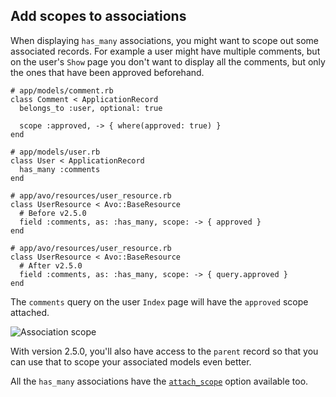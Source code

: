 ## Add scopes to associations

<DemoVideo demo-video="https://youtu.be/3ee9iq2CnzA" />


When displaying `has_many` associations, you might want to scope out some associated records. For example a user might have multiple comments, but on the user's `Show` page you don't want to display all the comments, but only the ones that have been approved beforehand.

```ruby{5,16,22}
# app/models/comment.rb
class Comment < ApplicationRecord
  belongs_to :user, optional: true

  scope :approved, -> { where(approved: true) }
end

# app/models/user.rb
class User < ApplicationRecord
  has_many :comments
end

# app/avo/resources/user_resource.rb
class UserResource < Avo::BaseResource
  # Before v2.5.0
  field :comments, as: :has_many, scope: -> { approved }
end

# app/avo/resources/user_resource.rb
class UserResource < Avo::BaseResource
  # After v2.5.0
  field :comments, as: :has_many, scope: -> { query.approved }
end
```

The `comments` query on the user `Index` page will have the `approved` scope attached.

<img :src="('/assets/img/associations/scope.jpg')" alt="Association scope" class="border mb-4" />

With version 2.5.0, you'll also have access to the `parent` record so that you can use that to scope your associated models even better.

All the `has_many` associations have the [`attach_scope`](/2.0/associations/belongs_to#attach-scope) option available too.
